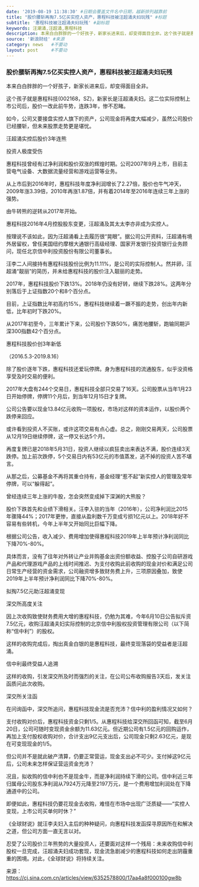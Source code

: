 ```yaml
---
date: '2019-08-19 11:38:30' #日期会覆盖文件名中日期，越新排列越靠前
title: "股价腰斩再掏7.5亿买实控人资产，惠程科技被汪超涌夫妇玩残" #标题
subtitle: '惠程科技被汪超涌夫妇玩残' #副标题
keywords: 汪潮涌,汪超涌,惠程科技
description: 本来白白胖胖的一个好孩子，新家长进来后，却变得面目全非。这个孩子就是惠程科技(002168，SZ)，新家长是汪超涌夫妇。这二位实际控制上市公司后，股价一改此前牛势，连跌3年，惨不忍睹。
source: '新浪财经' #来源
category: news   #不要动
layout: post     #不要动
---
```


### 股价腰斩再掏7.5亿买实控人资产，惠程科技被汪超涌夫妇玩残

本来白白胖胖的一个好孩子，新家长进来后，却变得面目全非。

这个孩子就是惠程科技(002168，SZ)，新家长是汪超涌夫妇。这二位实际控制上市公司后，股价一改此前牛势，连跌3年，惨不忍睹。

如今，公司又要接盘实控人旗下的资产，公司现金将再度大幅减少，虽然公司股价已经腰斩，但未来股票走势更是堪忧。

汪超涌实控后股价3年连熊

投资人极度受伤

惠程科技曾经有过净利润和股价双涨的辉煌时期。公司2007年9月上市，目前主营电气设备、大数据流量经营和游戏运营等业务。

从上市后到2016年时，惠程科技年度净利润增长了2.27倍，股价也牛气冲天，2009年涨3.39倍，2010年再涨1.87倍，并有着2014年至2016年连续三年上涨的强势。

由牛转熊的逆转从2017年开始。

惠程科技2016年4月控股股东变更，汪超涌及其太太李亦非成为实控人。

按理说不该如此，因为汪超涌看上去履历很“晃眼”。据公司公开资料，汪超涌有境外居留权，曾任美国纽约摩根大通银行高级经理、国家开发银行投资银行业务顾问，现任北京信中利投资股份有限公司董事长。

汪李二人间接持有惠程科技股份比例为11.11%，是公司的实际控制人。然并卵，汪超涌“靓丽”的简历，并未给惠程科技的股价注入靓丽的走势。

2017年，惠程科技股价下跌13%。2018年仍没有好转，继续下跌28%。这两年分别落后于上证指数20个和8个百分点。

目前，上证指数比年初高约15%，惠程科技继续着一蹶不振的走势，创出年内新低，比年初时下跌20%。

从2017年初至今，三年累计下来，公司股价下跌50%，痛苦地腰斩，跑输同期沪深300指数42个百分点。

惠程科技股价创3年新低

（2016.5.3-2019.8.16）

除了股价逐年下跌，惠程科技还爱玩停牌。身为惠程科技的流通股东，似乎没资格享受及时交易的便利。

2017年大盘有244个交易日，惠程科技全部只交易了16天。公司股票从当年1月23日开始停牌，停牌11个月后，到当年12月15日才复牌。

公司公告要以现金13.84亿元收购一项股权，市场对这样的资本运作，以股价两个跌停来回应。

或许看到投资人不买账，或许这项交易有点心虚。总之，刚刚交易两天，公司股票从12月19日继续停牌，这一停又长达5个月。

再度复牌已是2018年5月31日，投资人继续以疯狂卖出来表达不满，股价连续3天跌停。加上前次跌停，5个交易日内有53亿元的市值蒸发，逃不掉的投资人苦不堪言。

从那之后，公募基金不再将其重仓持有，基金经理“惹不起”新实控人的管理及常年停牌，可以“躲得起”。

曾经连续三年上涨的牛股，怎会突然变成掉下深渊的大熊股？

股价下跌首先和业绩下滑相关。汪李入驻的当年（2016年），公司净利润比2015年骤降44%；2017年更惨，直接从盈利数千万变成亏损1亿元以上。2018年好不容易有些转机，今年上半年又开始同比巨幅下降。

根据公司公告，收入减少、费用增加使得惠程科技2019年上半年预计净利润同比下降70%-80%。

具体而言，没有了往年对外转让产业并购基金出资份额收益、控股子公司自研游戏产品和代理游戏产品的上线时间推迟、为支付收购此前收购的现金对价和满足公司日常生产经营的资金需求，公司融资增多致财务费上升，三项原因叠加，致使2019年上半年预计净利润同比下降70%-80%。

拟掏7.5亿元助汪超涌变现

深交所高度关注

因上次收购致使财务费用大增的惠程科技，仍勉为其难，今年6月10日公告拟斥资7.5亿元，收购汪超涌夫妇实际控制的北京信中利股权投资管理有限公司（以下简称“信中利”）的股权。

这样的收购完成后，掏出真金白银的是惠程科技，最终变现落袋的受益者是汪超涌。

信中利最终受益人追溯

这样的收购，引发深交所及时而强烈的关注，在公司公布收购报告3天后，发关注函质问此次收购。

深交所关注函

在问询函中，深交所追问，惠程科技现金流是否充沛？信中利的盈利情况又如何？

支付收购对价后，惠程科技资金只剩1/5。从惠程科技给深交所回函可知，截至6月20日，公司可随时变现资金余额为11.63亿元。但近期公司有1.5亿元的回购运作，再加上支付股权收购对价，合计支出9亿元支出后，公司现金只剩2.63亿元，是现在可变现现金的1/5。

但公司并不是就此破产清算，仍要正常营运，现金支出必不可少。支付掉这9亿元后，公司未来怎样保证营运资金充沛？

况且，拟收购的信中利也不是现金牛，而是净利润持续下滑的公司。信中利近三年归属母公司股东净利润从7924万元降至2197万元，是一个费用增加利润处在下降通道中的公司。

即便如此，惠程科技仍要花现金去收购，难怪在市场中出现广泛质疑——“实控人变现，上市公司买单何时休？”

《全球财说》就汪李夫妇入主后的种种疑问，向惠程科技发函探寻原因所在和解决之道，但公司方面一直无言以对。

忍受了公司股价三年熊势的大量投资人，还要面对这样一个残局：未来收购信中利股权一旦完成，汪超涌夫妇成功套现，现金流急剧减少的惠程科技如何走出阴霾重重的困境。对此，《全球财说》将持续关注。

来源：https://cj.sina.com.cn/articles/view/6352578800/17aa4a8f000100gw8b

